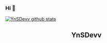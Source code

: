 ### Hi  👋

[![YnSDevv github stats](https://github-readme-stats.vercel.app/api?username=YnSDev78)](https://github.com/anuraghazra/github-readme-stats)

<h2 align="center">YnSDevv</h2>
